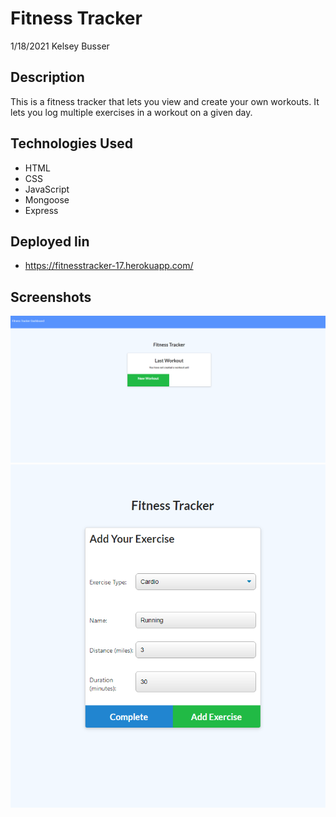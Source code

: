 # Fitness Tracker
1/18/2021
Kelsey Busser

## Description
This is a fitness tracker that lets you view and create your own workouts. It lets you log multiple exercises in a workout on a given day. 

## Technologies Used
* HTML
* CSS
* JavaScript
* Mongoose
* Express

## Deployed lin
- https://fitnesstracker-17.herokuapp.com/

## Screenshots
![First Screenshot](/Develop/public/images/FT1.png)
![Second Screenshot](/Develop/public/images/FT2.png)

